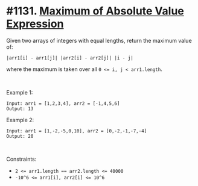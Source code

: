 # #1131. [Maximum of Absolute Value Expression](https://leetcode.com/problems/maximum-of-absolute-value-expression/description/) 

Given two arrays of integers with equal lengths, return the maximum value of:

`|arr1[i] - arr1[j]| |arr2[i] - arr2[j]| |i - j|`

where the maximum is taken over all `0 <= i, j < arr1.length`.

 

Example 1:
    
    
    Input: arr1 = [1,2,3,4], arr2 = [-1,4,5,6]
    Output: 13
    

Example 2:
    
    
    Input: arr1 = [1,-2,-5,0,10], arr2 = [0,-2,-1,-7,-4]
    Output: 20
    

 

Constraints:

* `2 <= arr1.length == arr2.length <= 40000`
* `-10^6 <= arr1[i], arr2[i] <= 10^6`